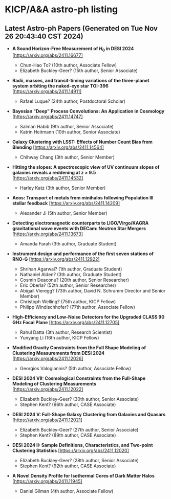 # KICP/A&A astro-ph listing

## Latest Astro-ph Papers (Generated on Tue Nov 26 20:43:40 CST 2024)

- **A Sound Horizon-Free Measurement of $H_0$ in DESI 2024**
[https://arxiv.org/abs/2411.16677]
  + Chun-Hao To? (10th author, Associate Fellow)
  + Elizabeth Buckley-Geer? (15th author, Senior Associate)

- **Radii, masses, and transit-timing variations of the three-planet system orbiting the naked-eye star TOI-396**
[https://arxiv.org/abs/2411.14911]
  + Rafael Luque? (24th author, Postdoctoral Scholar)

- **Bayesian "Deep" Process Convolutions: An Application in Cosmology**
[https://arxiv.org/abs/2411.14747]
  + Salman Habib (9th author, Senior Associate)
  + Katrin Heitmann (10th author, Senior Associate)

- **Galaxy Clustering with LSST: Effects of Number Count Bias from Blending**
[https://arxiv.org/abs/2411.14564]
  + Chihway Chang (3th author, Senior Member)

- **Hitting the slopes: A spectroscopic view of UV continuum slopes of galaxies reveals a reddening at z > 9.5**
[https://arxiv.org/abs/2411.14532]
  + Harley Katz (3th author, Senior Member)

- **Aeos: Transport of metals from minihalos following Population III stellar feedback**
[https://arxiv.org/abs/2411.14209]
  + Alexander Ji (5th author, Senior Member)

- **Detecting electromagnetic counterparts to LIGO/Virgo/KAGRA gravitational wave events with DECam: Neutron Star Mergers**
[https://arxiv.org/abs/2411.13673]
  + Amanda Farah (3th author, Graduate Student)

- **Instrument design and performance of the first seven stations of RNO-G**
[https://arxiv.org/abs/2411.12922]
  + Shrihan Agarwal? (1th author, Graduate Student)
  + Nathaniel Alden? (3th author, Graduate Student)
  + Cosmin Deaconu? (20th author, Senior Researcher)
  + Eric Oberla? (52th author, Senior Researcher)
  + Abigail Vieregg? (73th author, David N. Schramm Director and Senior Member)
  + Christoph Welling? (75th author, KICP Fellow)
  + Philipp Windischhofer? (77th author, Associate Fellow)

- **High-Efficiency and Low-Noise Detectors for the Upgraded CLASS 90 GHz Focal Plane**
[https://arxiv.org/abs/2411.12705]
  + Rahul Datta (3th author, Research Scientist)
  + Yunyang Li (16th author, KICP Fellow)

- **Modified Gravity Constraints from the Full Shape Modeling of Clustering Measurements from DESI 2024**
[https://arxiv.org/abs/2411.12026]
  + Georgios Valogiannis? (5th author, Associate Fellow)

- **DESI 2024 VII: Cosmological Constraints from the Full-Shape Modeling of Clustering Measurements**
[https://arxiv.org/abs/2411.12022]
  + Elizabeth Buckley-Geer? (30th author, Senior Associate)
  + Stephen Kent? (96th author, CASE Associate)

- **DESI 2024 V: Full-Shape Galaxy Clustering from Galaxies and Quasars**
[https://arxiv.org/abs/2411.12021]
  + Elizabeth Buckley-Geer? (27th author, Senior Associate)
  + Stephen Kent? (89th author, CASE Associate)

- **DESI 2024 II: Sample Definitions, Characteristics, and Two-point Clustering Statistics**
[https://arxiv.org/abs/2411.12020]
  + Elizabeth Buckley-Geer? (28th author, Senior Associate)
  + Stephen Kent? (92th author, CASE Associate)

- **A Novel Density Profile for Isothermal Cores of Dark Matter Halos**
[https://arxiv.org/abs/2411.11945]
  + Daniel Gilman (4th author, Associate Fellow)

